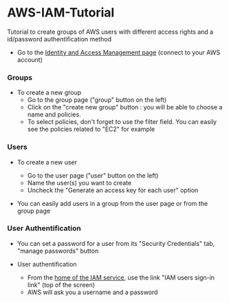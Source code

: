 # AWS-IAM-Tutorial
Tutorial to create groups of AWS users with different access rights and a id/password authentification method

* Go to the [Identity and Access Management page](https://console.aws.amazon.com/iam/home) (connect to your AWS account)
### Groups
* To create a new group
    * Go to the group page ("group" button on the left)
    * Click on the "create new group" button : you will be able to choose a name and policies.
    * To select policies, don't forget to use the filter field. You can easily see the policies related to "EC2" for example

### Users
* To create a new user
    * Go to the user page ("user" button on the left)
    * Name the user(s) you want to create
    * Uncheck the "Generate an access key for each user" option


* You can easily add users in a group from the user page or from the group page
### User Authentification

* You can set a password for a user from its "Security Credentials" tab, "manage passwords" button


* User authentification
    * From the  [home of the IAM service](https://console.aws.amazon.com/iam/home), use the link "IAM users sign-in link" (top of the screen)
    * AWS will ask you a username and a password 
